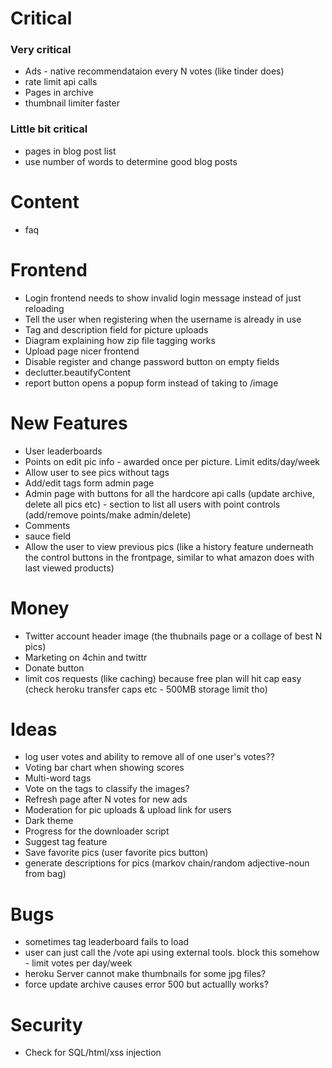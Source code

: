 # Critical

### Very critical
* Ads - native recommendataion every N votes (like tinder does)
* rate limit api calls
* Pages in archive
* thumbnail limiter faster

### Little bit critical
* pages in blog post list
* use number of words to determine good blog posts

# Content
* faq

# Frontend 
* Login frontend needs to show invalid login message instead of just reloading
* Tell the user when registering when the username is already in use
* Tag and description field for picture uploads
* Diagram explaining how zip file tagging works
* Upload page nicer frontend
* Disable register and change password button on empty fields
* declutter.beautifyContent
* report button opens a popup form instead of taking to /image
    
# New Features
* User leaderboards
* Points on edit pic info - awarded once per picture. Limit edits/day/week
* Allow user to see pics without tags
* Add/edit tags form admin page
* Admin page with buttons for all the hardcore api calls (update archive, delete all pics etc) - section to list all users with point controls (add/remove points/make admin/delete) 
* Comments
* sauce field
* Allow the user to view previous pics (like a history feature underneath the control buttons in the frontpage, similar to what amazon does with last viewed products)

# Money

* Twitter account header image (the thubnails page or a collage of best N pics)
* Marketing on 4chin and twittr
* Donate button
* limit cos requests (like caching) because free plan will hit cap easy (check heroku transfer caps etc - 500MB storage limit tho)

# Ideas
* log user votes and ability to remove all of one user's votes??
* Voting bar chart when showing scores
* Multi-word tags
* Vote on the tags to classify the images?
* Refresh page after N votes for new ads
* Moderation for pic uploads & upload link for users
* Dark theme
* Progress for the downloader script
* Suggest tag feature
* Save favorite pics (user favorite pics button)
* generate descriptions for pics (markov chain/random adjective-noun from bag)

# Bugs
* sometimes tag leaderboard fails to load
* user can just call the /vote api using external tools. block this somehow - limit votes per day/week
* heroku Server cannot make thumbnails for some jpg files?
* force update archive causes error 500 but actuallly works?

# Security
* Check for SQL/html/xss injection